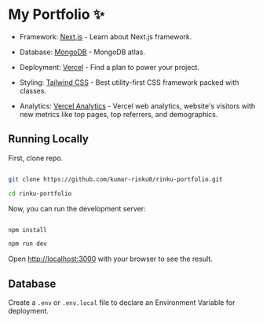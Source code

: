 

# My Portfolio ✨

- Framework: [Next.js](https://nextjs.org/)  - Learn about Next.js framework.

- Database: [MongoDB](https://www.mongodb.com/)  - MongoDB atlas.

- Deployment: [Vercel](https://vercel.com/docs)  - Find a plan to power your project.

- Styling: [Tailwind CSS](https://tailwindcss.com/)  - Best utility-first CSS framework packed with classes.

- Analytics: [Vercel Analytics](https://vercel.com/docs/analytics)  - Vercel web analytics, website's visitors with new metrics like top pages, top referrers, and demographics.



## Running Locally

First, clone repo.
```bash

git clone https://github.com/kumar-rinku0/rinku-portfolio.git

cd rinku-portfolio

```

Now, you can run the development server:

```bash

npm install

npm run dev

```


Open [http://localhost:3000](http://localhost:3000) with your browser to see the result.


## Database

Create a ``` .env ``` or ``` .env.local ``` file to declare an Environment Variable for deployment.



